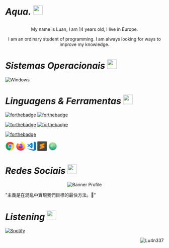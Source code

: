 #                                                                    *Aqua.* <img src="https://cdn.discordapp.com/emojis/698943360026804296.gif?v=1" height="30px" width="30px"/> 

##

<p align="center">My name is Luan, I am 14 years old, I live in Europe.
</p>

<p align="center">I am an ordinary student of programming. I am always looking for ways to improve my knowledge.
</p>



#                                                                     *Sistemas Operacionais* <img src="https://cdn.discordapp.com/attachments/783731417783861298/795259336439234610/u_dkzada.gif" height="30px" width="30px"/> 

 ![Windows](https://img.shields.io/badge/Windows-%23323330?style=for-the-badge&logo=windows&logoColor=%23F7DF1E)
 
#                                                                    *Linguagens & Ferramentas* <img src="https://cdn.discordapp.com/attachments/783731417783861298/795260004637868042/e_planet.gif" height="30px" width="30px"/> 

 [![forthebadge](https://img.shields.io/badge/python%20-%23323330.svg?&style=for-the-badge&logo=python&logoColor=%23F7DF1E)](https://github.com/overnight99)
 [![forthebadge](https://img.shields.io/badge/javascript%20-%23323330.svg?&style=for-the-badge&logo=javascript&logoColor=%23F7DF1E)](https://github.com/overnight99)
 
 [![forthebadge](https://img.shields.io/badge/C%2B%2B-%23323330?style=for-the-badge&logo=c%2B%2B&logoColor=%23F7DF1E)](https://github.com/overnight99)
 [![forthebadge](https://img.shields.io/badge/Lua-%23323330?style=for-the-badge&logo=lua&logoColor=%23F7DF1E)](https://github.com/overnight99)
 
 [![forthebadge](https://img.shields.io/badge/C-%23323330?style=for-the-badge&logo=c&logoColor=%23F7DF1E)](https://github.com/overnight99)

<code><img height="30" src="https://raw.githubusercontent.com/github/explore/80688e429a7d4ef2fca1e82350fe8e3517d3494d/topics/chrome/chrome.png"></code>
<code><img height="30" src="https://raw.githubusercontent.com/github/explore/728542e0d33f83720614f61923a9cb424264db23/topics/firefox/firefox.png"></code>
<code><img height="30" src="https://raw.githubusercontent.com/github/explore/80688e429a7d4ef2fca1e82350fe8e3517d3494d/topics/visual-studio-code/visual-studio-code.png"></code>
<code><img height="30" src="https://raw.githubusercontent.com/github/explore/80688e429a7d4ef2fca1e82350fe8e3517d3494d/topics/sublime-text/sublime-text.png"></code>
<code><img height="30" src="https://raw.githubusercontent.com/github/explore/80688e429a7d4ef2fca1e82350fe8e3517d3494d/topics/atom/atom.png"></code>
           

 
 
 #                                                                  *Redes Sociais* <img src="https://cdn.discordapp.com/attachments/783731417783861298/795260417488322570/a_starred.gif" height="30px" width="30px"/> 
 

<p align="center"><img src="https://cdn.discordapp.com/attachments/783731417783861298/795255492581785610/tumblr_f20aacf7843c9bf720aad33030d5caee_5fd73b6e_1280.gif?width=405&height=241" alt="Banner Profile"/></p>

"主義是在混亂中實現我們目標的最快方法。🖤" 
<p align="left">

#                                                                    *Listening* <img src="https://cdn.discordapp.com/emojis/740951406508376095.gif?v=1" height="30px" width="30px"/> 

[![Spotify](https://now-playing-codestackr.vercel.app/api/spotify-playing)](1z3fiqcz0hqchttps://open.spotify.com/user/vu4nwlh38o4ou?si=jWn70oRWQYKnu-hEayTcgw&utm_source=copy-link)

<p align="right"><img src="https://github-readme-stats.vercel.app/api?username=ItsLu4n&theme=graywhite&show_icons=true" alt="Lu4n337"/></p>

